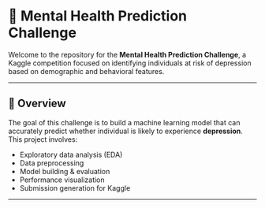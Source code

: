 # 🧠 Mental Health Prediction Challenge

Welcome to the repository for the **Mental Health Prediction Challenge**, a Kaggle competition focused on identifying individuals at risk of depression based on demographic and behavioral features.

---

## 📘 Overview

The goal of this challenge is to build a machine learning model that can accurately predict whether individual is likely to experience **depression**. This project involves:

- Exploratory data analysis (EDA)
- Data preprocessing
- Model building & evaluation
- Performance visualization
- Submission generation for Kaggle

---
